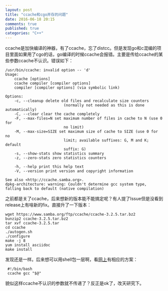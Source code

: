 ```yaml
---
layout: post
title: "ccache和cgo并存的问题"
date: 2016-06-18 20:15
comments: true
published: true
categories: "C++"
---
```


   ccache是加快编译的神器，有了ccache，忘了distcc。但是发现go和c混编的项目里面如果用了cgo的话，go编译的时候ccache会报错。主要是传给ccache的某些参数ccache不认识。错误如下：

   	/usr/bin/ccache: invalid option -- 'd'
	Usage:
	    ccache [options]
	    ccache compiler [compiler options]
	    compiler [compiler options] (via symbolic link)

	Options:
	    -c, --cleanup delete old files and recalculate size counters
	                          (normally not needed as this is done automatically)
	    -C, --clear clear the cache completely
	    -F, --max-files=N set maximum number of files in cache to N (use 0 for
	                          no limit)
	    -M, --max-size=SIZE set maximum size of cache to SIZE (use 0 for no
	                          limit; available suffixes: G, M and K; default
	                          suffix: G)
	    -s, --show-stats show statistics summary
	    -z, --zero-stats zero statistics counters

	    -h, --help print this help text
	    -V, --version print version and copyright information

	See also <http://ccache.samba.org>.
	dpkg-architecture: warning: Couldn't determine gcc system type, falling back to default (native compilation)

  之前都是关了ccache，后来想新的版本能不能搞定呢？有人提了Issue但是没看到release上有啥新的fix。直接升了一下版本：


  	wget https://www.samba.org/ftp/ccache/ccache-3.2.5.tar.bz2
  	bunzip2 ccache-3.2.5.tar.bz2
  	tar xvf ccache-3.2.5.tar
  	cd ccache
  	./autogen.sh
  	./configure
  	make -j 8
  	yum install asciidoc
  	make install

   发现还是一样。后来想可以用shell包一层啊，看[网上][1]有相应的方案：

   	 #!/bin/bash
  	 ccache gcc "$@"

   貌似这样ccache不认识的参数就不传递了？反正是ok了，改天研究下。
   


[1]: https://bbs.archlinux.org/viewtopic.php?id=204639 "ccache does not work with nvcc (CUDA)"